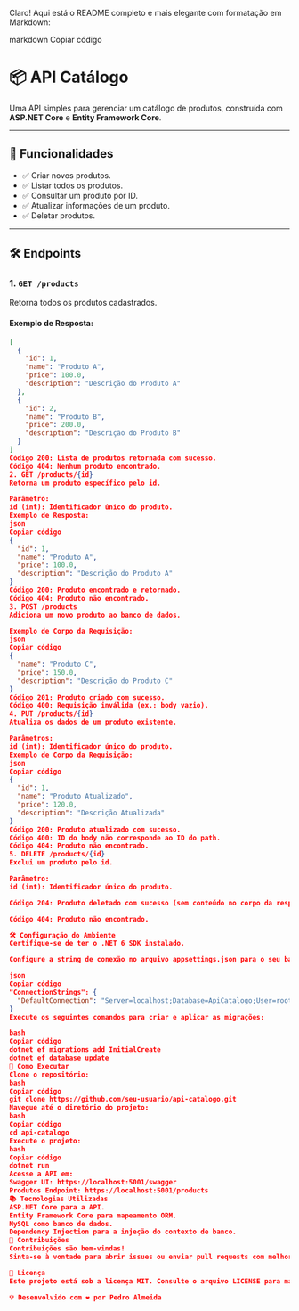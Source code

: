 
Claro! Aqui está o README completo e mais elegante com formatação em Markdown:

markdown
Copiar código
# 📦 API Catálogo

Uma API simples para gerenciar um catálogo de produtos, construída com **ASP.NET Core** e **Entity Framework Core**. 

---

## 🚀 Funcionalidades
- ✅ Criar novos produtos.
- ✅ Listar todos os produtos.
- ✅ Consultar um produto por ID.
- ✅ Atualizar informações de um produto.
- ✅ Deletar produtos.

---

## 🛠️ Endpoints

### **1. `GET /products`**
Retorna todos os produtos cadastrados.

#### Exemplo de Resposta:
```json
[
  {
    "id": 1,
    "name": "Produto A",
    "price": 100.0,
    "description": "Descrição do Produto A"
  },
  {
    "id": 2,
    "name": "Produto B",
    "price": 200.0,
    "description": "Descrição do Produto B"
  }
]
Código 200: Lista de produtos retornada com sucesso.
Código 404: Nenhum produto encontrado.
2. GET /products/{id}
Retorna um produto específico pelo id.

Parâmetro:
id (int): Identificador único do produto.
Exemplo de Resposta:
json
Copiar código
{
  "id": 1,
  "name": "Produto A",
  "price": 100.0,
  "description": "Descrição do Produto A"
}
Código 200: Produto encontrado e retornado.
Código 404: Produto não encontrado.
3. POST /products
Adiciona um novo produto ao banco de dados.

Exemplo de Corpo da Requisição:
json
Copiar código
{
  "name": "Produto C",
  "price": 150.0,
  "description": "Descrição do Produto C"
}
Código 201: Produto criado com sucesso.
Código 400: Requisição inválida (ex.: body vazio).
4. PUT /products/{id}
Atualiza os dados de um produto existente.

Parâmetros:
id (int): Identificador único do produto.
Exemplo de Corpo da Requisição:
json
Copiar código
{
  "id": 1,
  "name": "Produto Atualizado",
  "price": 120.0,
  "description": "Descrição Atualizada"
}
Código 200: Produto atualizado com sucesso.
Código 400: ID do body não corresponde ao ID do path.
Código 404: Produto não encontrado.
5. DELETE /products/{id}
Exclui um produto pelo id.

Parâmetro:
id (int): Identificador único do produto.

Código 204: Produto deletado com sucesso (sem conteúdo no corpo da resposta).

Código 404: Produto não encontrado.

🛠️ Configuração do Ambiente
Certifique-se de ter o .NET 6 SDK instalado.

Configure a string de conexão no arquivo appsettings.json para o seu banco de dados MySQL.

json
Copiar código
"ConnectionStrings": {
  "DefaultConnection": "Server=localhost;Database=ApiCatalogo;User=root;Password=sua_senha;"
}
Execute os seguintes comandos para criar e aplicar as migrações:

bash
Copiar código
dotnet ef migrations add InitialCreate
dotnet ef database update
🚀 Como Executar
Clone o repositório:
bash
Copiar código
git clone https://github.com/seu-usuario/api-catalogo.git
Navegue até o diretório do projeto:
bash
Copiar código
cd api-catalogo
Execute o projeto:
bash
Copiar código
dotnet run
Acesse a API em:
Swagger UI: https://localhost:5001/swagger
Produtos Endpoint: https://localhost:5001/products
📚 Tecnologias Utilizadas
ASP.NET Core para a API.
Entity Framework Core para mapeamento ORM.
MySQL como banco de dados.
Dependency Injection para a injeção do contexto de banco.
🤝 Contribuições
Contribuições são bem-vindas!
Sinta-se à vontade para abrir issues ou enviar pull requests com melhorias.

📝 Licença
Este projeto está sob a licença MIT. Consulte o arquivo LICENSE para mais detalhes.

💡 Desenvolvido com ❤️ por Pedro Almeida
